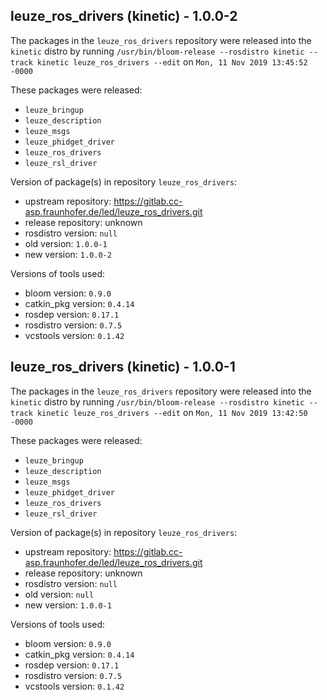 ## leuze_ros_drivers (kinetic) - 1.0.0-2

The packages in the `leuze_ros_drivers` repository were released into the `kinetic` distro by running `/usr/bin/bloom-release --rosdistro kinetic --track kinetic leuze_ros_drivers --edit` on `Mon, 11 Nov 2019 13:45:52 -0000`

These packages were released:
- `leuze_bringup`
- `leuze_description`
- `leuze_msgs`
- `leuze_phidget_driver`
- `leuze_ros_drivers`
- `leuze_rsl_driver`

Version of package(s) in repository `leuze_ros_drivers`:

- upstream repository: https://gitlab.cc-asp.fraunhofer.de/led/leuze_ros_drivers.git
- release repository: unknown
- rosdistro version: `null`
- old version: `1.0.0-1`
- new version: `1.0.0-2`

Versions of tools used:

- bloom version: `0.9.0`
- catkin_pkg version: `0.4.14`
- rosdep version: `0.17.1`
- rosdistro version: `0.7.5`
- vcstools version: `0.1.42`


## leuze_ros_drivers (kinetic) - 1.0.0-1

The packages in the `leuze_ros_drivers` repository were released into the `kinetic` distro by running `/usr/bin/bloom-release --rosdistro kinetic --track kinetic leuze_ros_drivers --edit` on `Mon, 11 Nov 2019 13:42:50 -0000`

These packages were released:
- `leuze_bringup`
- `leuze_description`
- `leuze_msgs`
- `leuze_phidget_driver`
- `leuze_ros_drivers`
- `leuze_rsl_driver`

Version of package(s) in repository `leuze_ros_drivers`:

- upstream repository: https://gitlab.cc-asp.fraunhofer.de/led/leuze_ros_drivers.git
- release repository: unknown
- rosdistro version: `null`
- old version: `null`
- new version: `1.0.0-1`

Versions of tools used:

- bloom version: `0.9.0`
- catkin_pkg version: `0.4.14`
- rosdep version: `0.17.1`
- rosdistro version: `0.7.5`
- vcstools version: `0.1.42`


